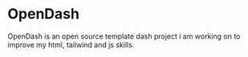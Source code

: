 # OpenDash
OpenDash is an open source template dash project i am working on to improve my html, tailwind and js skills.
